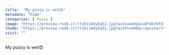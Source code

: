 ```yaml
---
title:  "My pussy is wet😍"
metadate: "hide"
categories: [ Pussy ]
image: "https://preview.redd.it/lt16i168ykq51.jpg?auto=webp&s=0f4b78fd10e38b854c81d56d3b1da551c30ab7b9"
thumb: "https://preview.redd.it/lt16i168ykq51.jpg?width=640&crop=smart&auto=webp&s=5dfd7b4928c32ea202a2eab73a7cbb459ff195c3"
visit: ""
---
```

My pussy is wet😍
